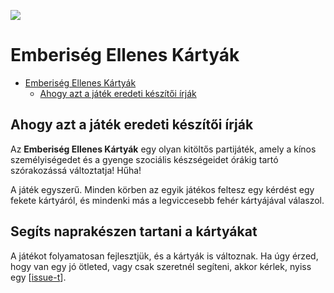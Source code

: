 ![](C:\Users\antal\WebstormProjects\hungarian-cards-against-humanity\public\cah-cover.png)

# Emberiség Ellenes Kártyák

<!-- TOC -->
* [Emberiség Ellenes Kártyák](#emberiség-ellenes-kártyák----egy-partijáték-borzalmas-embereknek)
    * [Ahogy azt a játék eredeti készítői írják](#ahogy-azt-a-játék-eredeti-készítői-írják)
<!-- TOC -->

## Ahogy azt a játék eredeti készítői írják

Az **Emberiség Ellenes Kártyák** egy olyan kitöltős partijáték, amely a kínos személyiségedet és a gyenge szociális készségeidet órákig tartó szórakozássá változtatja! Hűha!

A játék egyszerű. Minden körben az egyik játékos feltesz egy kérdést egy fekete kártyáról, és mindenki más a legviccesebb fehér kártyájával válaszol.

## Segíts naprakészen tartani a kártyákat

A játékot folyamatosan fejlesztjük, és a kártyák is változnak. Ha úgy érzed, hogy van egy jó ötleted, vagy csak szeretnél segíteni, akkor kérlek,
nyiss egy [[issue-t](https://github.com/antalmate12/hungarian-cards-against-humanity/issues)].